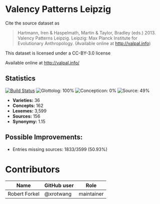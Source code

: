 # Valency Patterns Leipzig

Cite the source dataset as

> Hartmann, Iren & Haspelmath, Martin & Taylor, Bradley (eds.) 2013. Valency Patterns Leipzig. Leipzig: Max Planck Institute for Evolutionary Anthropology. (Available online at http://valpal.info)

This dataset is licensed under a CC-BY-3.0 license

Available online at http://valpal.info/

## Statistics


[![Build Status](https://travis-ci.org/lexibank/valpal.svg?branch=master)](https://travis-ci.org/lexibank/valpal)
![Glottolog: 100%](https://img.shields.io/badge/Glottolog-100%25-brightgreen.svg "Glottolog: 100%")
![Concepticon: 0%](https://img.shields.io/badge/Concepticon-0%25-red.svg "Concepticon: 0%")
![Source: 49%](https://img.shields.io/badge/Source-49%25-red.svg "Source: 49%")

- **Varieties:** 36
- **Concepts:** 162
- **Lexemes:** 3,599
- **Sources:** 156
- **Synonymy:** 1.15

## Possible Improvements:



- Entries missing sources: 1833/3599 (50.93%)

# Contributors

Name | GitHub user | Role
--- | --- | ---
Robert Forkel | @xrotwang | maintainer


